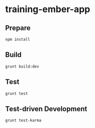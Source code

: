# training-ember-app

## Prepare

```
npm install
```

## Build

```
grunt build:dev
```

## Test

```
grunt test
```

## Test-driven Development

```
grunt test-karma
```